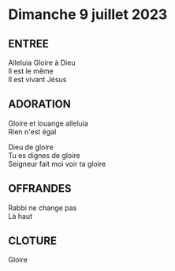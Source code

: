 # Dimanche 9 juillet 2023    
  
## ENTREE  
   
Alleluia Gloire à Dieu  
Il est le même  
Il est vivant Jésus  
  
## ADORATION  
   
Gloire et louange alleluia  
Rien n'est égal  
  
Dieu de gloire  
Tu es dignes de gloire  
Seigneur fait moi voir ta gloire  
  
## OFFRANDES  
Rabbi ne change pas  
Là haut  
  
## CLOTURE  
Gloire  
